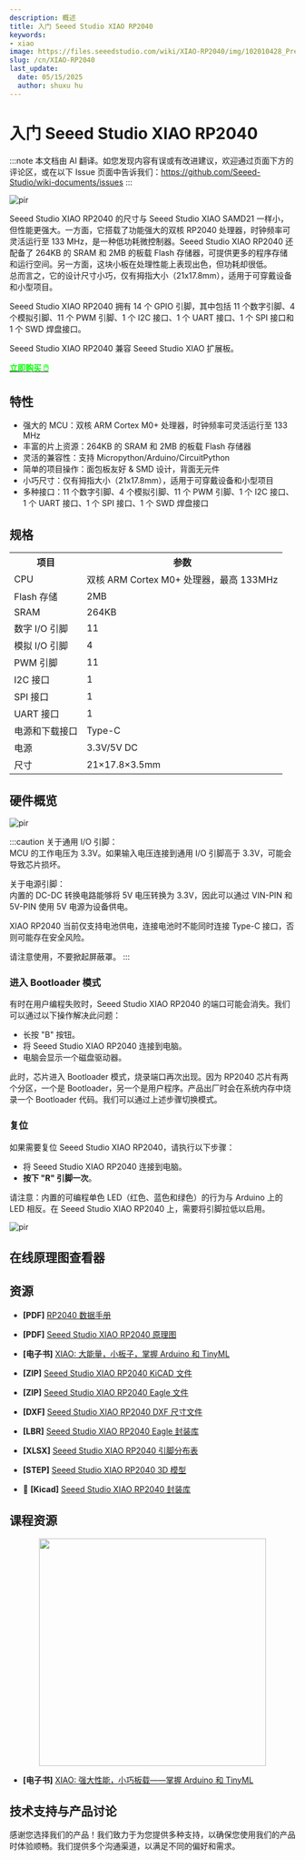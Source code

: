 ```yaml
---
description: 概述
title: 入门 Seeed Studio XIAO RP2040
keywords:
- xiao
image: https://files.seeedstudio.com/wiki/XIAO-RP2040/img/102010428_Preview-07.jpg
slug: /cn/XIAO-RP2040
last_update:
  date: 05/15/2025
  author: shuxu hu
---
```


# 入门 Seeed Studio XIAO RP2040

:::note
本文档由 AI 翻译。如您发现内容有误或有改进建议，欢迎通过页面下方的评论区，或在以下 Issue 页面中告诉我们：https://github.com/Seeed-Studio/wiki-documents/issues
:::

<p style={{textAlign: 'center'}}><img src="https://files.seeedstudio.com/wiki/XIAO-RP2040/img/102010428_Preview-07.jpg" alt="pir" width={600} height="auto" /></p>

Seeed Studio XIAO RP2040 的尺寸与 Seeed Studio XIAO SAMD21 一样小，但性能更强大。一方面，它搭载了功能强大的双核 RP2040 处理器，时钟频率可灵活运行至 133 MHz，是一种低功耗微控制器。Seeed Studio XIAO RP2040 还配备了 264KB 的 SRAM 和 2MB 的板载 Flash 存储器，可提供更多的程序存储和运行空间。另一方面，这块小板在处理性能上表现出色，但功耗却很低。  
总而言之，它的设计尺寸小巧，仅有拇指大小（21x17.8mm），适用于可穿戴设备和小型项目。

Seeed Studio XIAO RP2040 拥有 14 个 GPIO 引脚，其中包括 11 个数字引脚、4 个模拟引脚、11 个 PWM 引脚、1 个 I2C 接口、1 个 UART 接口、1 个 SPI 接口和 1 个 SWD 焊盘接口。

Seeed Studio XIAO RP2040 兼容 Seeed Studio XIAO 扩展板。

<div class="get_one_now_container" style={{textAlign: 'center'}}>
    <a class="get_one_now_item" href="https://www.seeedstudio.com/XIAO-RP2040-v1-0-p-5026.html">
    <strong><span><font color={'FFFFFF'} size={"4"}> 立即购买 🖱️</font></span></strong>
    </a>
</div>

## **特性**

- 强大的 MCU：双核 ARM Cortex M0+ 处理器，时钟频率可灵活运行至 133 MHz
- 丰富的片上资源：264KB 的 SRAM 和 2MB 的板载 Flash 存储器
- 灵活的兼容性：支持 Micropython/Arduino/CircuitPython
- 简单的项目操作：面包板友好 & SMD 设计，背面无元件
- 小巧尺寸：仅有拇指大小（21x17.8mm），适用于可穿戴设备和小型项目
- 多种接口：11 个数字引脚、4 个模拟引脚、11 个 PWM 引脚、1 个 I2C 接口、1 个 UART 接口、1 个 SPI 接口、1 个 SWD 焊盘接口

## **规格**

<table>
<tr>
<th>项目</th>
<th>参数</th>
</tr>
<tr>
<td>CPU</td>
<td>双核 ARM Cortex M0+ 处理器，最高 133MHz</td>
</tr>
<tr>
<td>Flash 存储</td>
<td>2MB</td>
</tr>
<tr>
<td>SRAM</td>
<td>264KB</td>
</tr>
<tr>
<td>数字 I/O 引脚</td>
<td>11</td>
</tr>
<tr>
<td>模拟 I/O 引脚</td>
<td>4</td>
</tr>
<tr>
<td>PWM 引脚</td>
<td>11</td>
</tr>
<tr>
<td>I2C 接口</td>
<td>1</td>
</tr>
<tr>
<td>SPI 接口</td>
<td>1</td>
</tr>
<tr>
<td>UART 接口</td>
<td>1</td>
</tr>
<tr>
<td>电源和下载接口</td>
<td>Type-C</td>
</tr>
<tr>
<td>电源</td>
<td>3.3V/5V DC</td>
</tr>
<tr>
<td>尺寸</td>
<td>21×17.8×3.5mm</td>
</tr>
</table>

## **硬件概览**

  <p style={{textAlign: 'center'}}><img src="https://files.seeedstudio.com/wiki/XIAO-RP2040/img/xinpin.jpg" alt="pir" width={600} height="auto" /></p>

:::caution
关于通用 I/O 引脚：  
MCU 的工作电压为 3.3V。如果输入电压连接到通用 I/O 引脚高于 3.3V，可能会导致芯片损坏。

关于电源引脚：  
内置的 DC-DC 转换电路能够将 5V 电压转换为 3.3V，因此可以通过 VIN-PIN 和 5V-PIN 使用 5V 电源为设备供电。

XIAO RP2040 当前仅支持电池供电，连接电池时不能同时连接 Type-C 接口，否则可能存在安全风险。

请注意使用，不要掀起屏蔽罩。
:::

### **进入 Bootloader 模式**

有时在用户编程失败时，Seeed Studio XIAO RP2040 的端口可能会消失。我们可以通过以下操作解决此问题：

- 长按 "B" 按钮。
- 将 Seeed Studio XIAO RP2040 连接到电脑。
- 电脑会显示一个磁盘驱动器。

此时，芯片进入 Bootloader 模式，烧录端口再次出现。因为 RP2040 芯片有两个分区，一个是 Bootloader，另一个是用户程序。产品出厂时会在系统内存中烧录一个 Bootloader 代码。我们可以通过上述步骤切换模式。

### **复位**

如果需要复位 Seeed Studio XIAO RP2040，请执行以下步骤：

- 将 Seeed Studio XIAO RP2040 连接到电脑。
- **按下 "R" 引脚一次**。

请注意：内置的可编程单色 LED（红色、蓝色和绿色）的行为与 Arduino 上的 LED 相反。在 Seeed Studio XIAO RP2040 上，需要将引脚拉低以启用。

  <p style={{textAlign: 'center'}}><img src="https://files.seeedstudio.com/wiki/XIAO-RP2040/img/xinfront.jpg" alt="pir" width={600} height="auto" /></p>

## 在线原理图查看器

<div className="altium-ecad-viewer" data-project-src="https://files.seeedstudio.com/wiki/XIAO-RP2040/res/XIAO_RP2040_v1.22_SCH&PCB.zip" style={{borderRadius: '0px 0px 4px 4px', height: 500, borderStyle: 'solid', borderWidth: 1, borderColor: 'rgb(241, 241, 241)', overflow: 'hidden', maxWidth: 1280, maxHeight: 700, boxSizing: 'border-box'}}>
</div>

## 资源

- **[PDF]** [RP2040 数据手册](https://files.seeedstudio.com/wiki/XIAO-RP2040/res/rp2040_datasheet.pdf)

- **[PDF]** [Seeed Studio XIAO RP2040 原理图](https://files.seeedstudio.com/wiki/XIAO-RP2040/res/Seeed-Studio-XIAO-RP2040-v1.3.pdf)

- **[电子书]** [XIAO: 大能量，小板子，掌握 Arduino 和 TinyML](https://mjrovai.github.io/XIAO_Big_Power_Small_Board-ebook/)

- **[ZIP]** [Seeed Studio XIAO RP2040 KiCAD 文件](https://files.seeedstudio.com/wiki/XIAO-RP2040/res/Seeeduino-xiao-rp2040-KiCAD-Library.zip)

- **[ZIP]** [Seeed Studio XIAO RP2040 Eagle 文件](https://files.seeedstudio.com/wiki/XIAO-RP2040/res/XIAO_RP2040_v1.22_SCH&PCB.zip)

- **[DXF]** [Seeed Studio XIAO RP2040 DXF 尺寸文件](https://files.seeedstudio.com/wiki/XIAO-RP2040/res/XIAO-RP2040-DXF.zip)

- **[LBR]** [Seeed Studio XIAO RP2040 Eagle 封装库](https://files.seeedstudio.com/wiki/XIAO-RP2040/res/Seeed-Studio-XIAO-RP2040-footprint-eagle.lbr)

- **[XLSX]** [Seeed Studio XIAO RP2040 引脚分布表](https://files.seeedstudio.com/wiki/XIAO-RP2040/res/XIAO-RP2040-pinout_sheet.xlsx)

- **[STEP]** [Seeed Studio XIAO RP2040 3D 模型](https://files.seeedstudio.com/wiki/XIAO-RP2040/res/seeed-studio-xiao-rp2040-3d-model.zip)

- 🔗 **[Kicad]** [Seeed Studio XIAO RP2040 封装库](https://github.com/Seeed-Studio/OPL_Kicad_Library/tree/master/Seeed%20Studio%20XIAO%20Series%20Library)

## 课程资源

<div align="middle"><img width="400" src="https://mjrovai.github.io/XIAO_Big_Power_Small_Board-ebook/cover.jpg" /></div>

- **[电子书]** [XIAO: 强大性能，小巧板载——掌握 Arduino 和 TinyML](https://tinkergen.cn/book_xiao)

## 技术支持与产品讨论

感谢您选择我们的产品！我们致力于为您提供多种支持，以确保您使用我们的产品时体验顺畅。我们提供多个沟通渠道，以满足不同的偏好和需求。

<div class="button_tech_support_container">
<a href="https://forum.seeedstudio.com/" class="button_forum"></a> 
<a href="https://www.seeedstudio.com/contacts" class="button_email"></a>
</div>

<div class="button_tech_support_container">
<a href="https://discord.gg/eWkprNDMU7" class="button_discord"></a> 
<a href="https://github.com/Seeed-Studio/wiki-documents/discussions/69" class="button_discussion"></a>
</div>